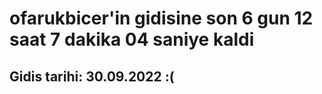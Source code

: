 # ofarukbicer'in gidisine son 6 gun 12 saat 7 dakika 04 saniye kaldi

## Gidis tarihi: 30.09.2022 :(